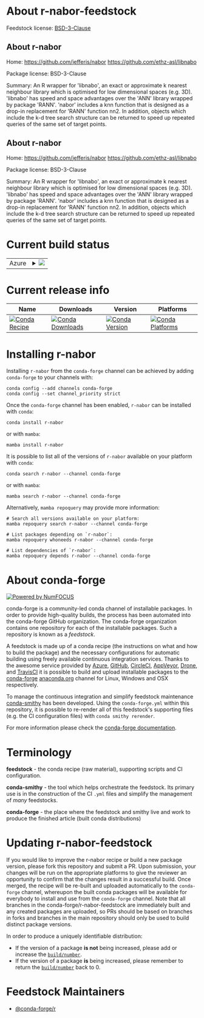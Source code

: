 About r-nabor-feedstock
=======================

Feedstock license: [BSD-3-Clause](https://github.com/conda-forge/r-nabor-feedstock/blob/main/LICENSE.txt)


About r-nabor
-------------

Home: https://github.com/jefferis/nabor https://github.com/ethz-asl/libnabo

Package license: BSD-3-Clause

Summary: An R wrapper for 'libnabo', an exact or approximate k nearest neighbour library which is optimised for low dimensional spaces (e.g. 3D). 'libnabo' has speed and space advantages over the 'ANN' library wrapped by package 'RANN'. 'nabor' includes a knn function that is designed as a drop-in replacement for 'RANN' function nn2. In addition, objects which include the k-d tree search structure can be returned to speed up repeated queries of the same set of target points.

About r-nabor
-------------

Home: https://github.com/jefferis/nabor https://github.com/ethz-asl/libnabo

Package license: BSD-3-Clause

Summary: An R wrapper for 'libnabo', an exact or approximate k nearest neighbour library which is optimised for low dimensional spaces (e.g. 3D). 'libnabo' has speed and space advantages over the 'ANN' library wrapped by package 'RANN'. 'nabor' includes a knn function that is designed as a drop-in replacement for 'RANN' function nn2. In addition, objects which include the k-d tree search structure can be returned to speed up repeated queries of the same set of target points.

Current build status
====================


<table>
    
  <tr>
    <td>Azure</td>
    <td>
      <details>
        <summary>
          <a href="https://dev.azure.com/conda-forge/feedstock-builds/_build/latest?definitionId=10318&branchName=main">
            <img src="https://dev.azure.com/conda-forge/feedstock-builds/_apis/build/status/r-nabor-feedstock?branchName=main">
          </a>
        </summary>
        <table>
          <thead><tr><th>Variant</th><th>Status</th></tr></thead>
          <tbody><tr>
              <td>linux_64_r_base4.4</td>
              <td>
                <a href="https://dev.azure.com/conda-forge/feedstock-builds/_build/latest?definitionId=10318&branchName=main">
                  <img src="https://dev.azure.com/conda-forge/feedstock-builds/_apis/build/status/r-nabor-feedstock?branchName=main&jobName=linux&configuration=linux%20linux_64_r_base4.4" alt="variant">
                </a>
              </td>
            </tr><tr>
              <td>linux_64_r_base4.5</td>
              <td>
                <a href="https://dev.azure.com/conda-forge/feedstock-builds/_build/latest?definitionId=10318&branchName=main">
                  <img src="https://dev.azure.com/conda-forge/feedstock-builds/_apis/build/status/r-nabor-feedstock?branchName=main&jobName=linux&configuration=linux%20linux_64_r_base4.5" alt="variant">
                </a>
              </td>
            </tr><tr>
              <td>linux_aarch64_r_base4.4</td>
              <td>
                <a href="https://dev.azure.com/conda-forge/feedstock-builds/_build/latest?definitionId=10318&branchName=main">
                  <img src="https://dev.azure.com/conda-forge/feedstock-builds/_apis/build/status/r-nabor-feedstock?branchName=main&jobName=linux&configuration=linux%20linux_aarch64_r_base4.4" alt="variant">
                </a>
              </td>
            </tr><tr>
              <td>linux_aarch64_r_base4.5</td>
              <td>
                <a href="https://dev.azure.com/conda-forge/feedstock-builds/_build/latest?definitionId=10318&branchName=main">
                  <img src="https://dev.azure.com/conda-forge/feedstock-builds/_apis/build/status/r-nabor-feedstock?branchName=main&jobName=linux&configuration=linux%20linux_aarch64_r_base4.5" alt="variant">
                </a>
              </td>
            </tr><tr>
              <td>linux_ppc64le_r_base4.4</td>
              <td>
                <a href="https://dev.azure.com/conda-forge/feedstock-builds/_build/latest?definitionId=10318&branchName=main">
                  <img src="https://dev.azure.com/conda-forge/feedstock-builds/_apis/build/status/r-nabor-feedstock?branchName=main&jobName=linux&configuration=linux%20linux_ppc64le_r_base4.4" alt="variant">
                </a>
              </td>
            </tr><tr>
              <td>linux_ppc64le_r_base4.5</td>
              <td>
                <a href="https://dev.azure.com/conda-forge/feedstock-builds/_build/latest?definitionId=10318&branchName=main">
                  <img src="https://dev.azure.com/conda-forge/feedstock-builds/_apis/build/status/r-nabor-feedstock?branchName=main&jobName=linux&configuration=linux%20linux_ppc64le_r_base4.5" alt="variant">
                </a>
              </td>
            </tr><tr>
              <td>osx_64_r_base4.4</td>
              <td>
                <a href="https://dev.azure.com/conda-forge/feedstock-builds/_build/latest?definitionId=10318&branchName=main">
                  <img src="https://dev.azure.com/conda-forge/feedstock-builds/_apis/build/status/r-nabor-feedstock?branchName=main&jobName=osx&configuration=osx%20osx_64_r_base4.4" alt="variant">
                </a>
              </td>
            </tr><tr>
              <td>osx_64_r_base4.5</td>
              <td>
                <a href="https://dev.azure.com/conda-forge/feedstock-builds/_build/latest?definitionId=10318&branchName=main">
                  <img src="https://dev.azure.com/conda-forge/feedstock-builds/_apis/build/status/r-nabor-feedstock?branchName=main&jobName=osx&configuration=osx%20osx_64_r_base4.5" alt="variant">
                </a>
              </td>
            </tr><tr>
              <td>osx_arm64_r_base4.4</td>
              <td>
                <a href="https://dev.azure.com/conda-forge/feedstock-builds/_build/latest?definitionId=10318&branchName=main">
                  <img src="https://dev.azure.com/conda-forge/feedstock-builds/_apis/build/status/r-nabor-feedstock?branchName=main&jobName=osx&configuration=osx%20osx_arm64_r_base4.4" alt="variant">
                </a>
              </td>
            </tr><tr>
              <td>osx_arm64_r_base4.5</td>
              <td>
                <a href="https://dev.azure.com/conda-forge/feedstock-builds/_build/latest?definitionId=10318&branchName=main">
                  <img src="https://dev.azure.com/conda-forge/feedstock-builds/_apis/build/status/r-nabor-feedstock?branchName=main&jobName=osx&configuration=osx%20osx_arm64_r_base4.5" alt="variant">
                </a>
              </td>
            </tr><tr>
              <td>win_64_r_base4.4</td>
              <td>
                <a href="https://dev.azure.com/conda-forge/feedstock-builds/_build/latest?definitionId=10318&branchName=main">
                  <img src="https://dev.azure.com/conda-forge/feedstock-builds/_apis/build/status/r-nabor-feedstock?branchName=main&jobName=win&configuration=win%20win_64_r_base4.4" alt="variant">
                </a>
              </td>
            </tr><tr>
              <td>win_64_r_base4.5</td>
              <td>
                <a href="https://dev.azure.com/conda-forge/feedstock-builds/_build/latest?definitionId=10318&branchName=main">
                  <img src="https://dev.azure.com/conda-forge/feedstock-builds/_apis/build/status/r-nabor-feedstock?branchName=main&jobName=win&configuration=win%20win_64_r_base4.5" alt="variant">
                </a>
              </td>
            </tr>
          </tbody>
        </table>
      </details>
    </td>
  </tr>
</table>

Current release info
====================

| Name | Downloads | Version | Platforms |
| --- | --- | --- | --- |
| [![Conda Recipe](https://img.shields.io/badge/recipe-r--nabor-green.svg)](https://anaconda.org/conda-forge/r-nabor) | [![Conda Downloads](https://img.shields.io/conda/dn/conda-forge/r-nabor.svg)](https://anaconda.org/conda-forge/r-nabor) | [![Conda Version](https://img.shields.io/conda/vn/conda-forge/r-nabor.svg)](https://anaconda.org/conda-forge/r-nabor) | [![Conda Platforms](https://img.shields.io/conda/pn/conda-forge/r-nabor.svg)](https://anaconda.org/conda-forge/r-nabor) |

Installing r-nabor
==================

Installing `r-nabor` from the `conda-forge` channel can be achieved by adding `conda-forge` to your channels with:

```
conda config --add channels conda-forge
conda config --set channel_priority strict
```

Once the `conda-forge` channel has been enabled, `r-nabor` can be installed with `conda`:

```
conda install r-nabor
```

or with `mamba`:

```
mamba install r-nabor
```

It is possible to list all of the versions of `r-nabor` available on your platform with `conda`:

```
conda search r-nabor --channel conda-forge
```

or with `mamba`:

```
mamba search r-nabor --channel conda-forge
```

Alternatively, `mamba repoquery` may provide more information:

```
# Search all versions available on your platform:
mamba repoquery search r-nabor --channel conda-forge

# List packages depending on `r-nabor`:
mamba repoquery whoneeds r-nabor --channel conda-forge

# List dependencies of `r-nabor`:
mamba repoquery depends r-nabor --channel conda-forge
```


About conda-forge
=================

[![Powered by
NumFOCUS](https://img.shields.io/badge/powered%20by-NumFOCUS-orange.svg?style=flat&colorA=E1523D&colorB=007D8A)](https://numfocus.org)

conda-forge is a community-led conda channel of installable packages.
In order to provide high-quality builds, the process has been automated into the
conda-forge GitHub organization. The conda-forge organization contains one repository
for each of the installable packages. Such a repository is known as a *feedstock*.

A feedstock is made up of a conda recipe (the instructions on what and how to build
the package) and the necessary configurations for automatic building using freely
available continuous integration services. Thanks to the awesome service provided by
[Azure](https://azure.microsoft.com/en-us/services/devops/), [GitHub](https://github.com/),
[CircleCI](https://circleci.com/), [AppVeyor](https://www.appveyor.com/),
[Drone](https://cloud.drone.io/welcome), and [TravisCI](https://travis-ci.com/)
it is possible to build and upload installable packages to the
[conda-forge](https://anaconda.org/conda-forge) [anaconda.org](https://anaconda.org/)
channel for Linux, Windows and OSX respectively.

To manage the continuous integration and simplify feedstock maintenance
[conda-smithy](https://github.com/conda-forge/conda-smithy) has been developed.
Using the ``conda-forge.yml`` within this repository, it is possible to re-render all of
this feedstock's supporting files (e.g. the CI configuration files) with ``conda smithy rerender``.

For more information please check the [conda-forge documentation](https://conda-forge.org/docs/).

Terminology
===========

**feedstock** - the conda recipe (raw material), supporting scripts and CI configuration.

**conda-smithy** - the tool which helps orchestrate the feedstock.
                   Its primary use is in the construction of the CI ``.yml`` files
                   and simplify the management of *many* feedstocks.

**conda-forge** - the place where the feedstock and smithy live and work to
                  produce the finished article (built conda distributions)


Updating r-nabor-feedstock
==========================

If you would like to improve the r-nabor recipe or build a new
package version, please fork this repository and submit a PR. Upon submission,
your changes will be run on the appropriate platforms to give the reviewer an
opportunity to confirm that the changes result in a successful build. Once
merged, the recipe will be re-built and uploaded automatically to the
`conda-forge` channel, whereupon the built conda packages will be available for
everybody to install and use from the `conda-forge` channel.
Note that all branches in the conda-forge/r-nabor-feedstock are
immediately built and any created packages are uploaded, so PRs should be based
on branches in forks and branches in the main repository should only be used to
build distinct package versions.

In order to produce a uniquely identifiable distribution:
 * If the version of a package **is not** being increased, please add or increase
   the [``build/number``](https://docs.conda.io/projects/conda-build/en/latest/resources/define-metadata.html#build-number-and-string).
 * If the version of a package **is** being increased, please remember to return
   the [``build/number``](https://docs.conda.io/projects/conda-build/en/latest/resources/define-metadata.html#build-number-and-string)
   back to 0.

Feedstock Maintainers
=====================

* [@conda-forge/r](https://github.com/orgs/conda-forge/teams/r/)

